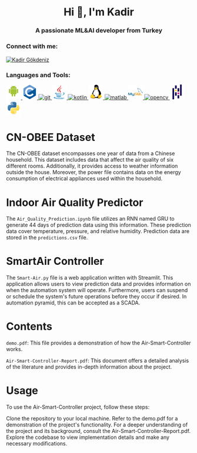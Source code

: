 <h1 align="center">Hi 👋, I'm Kadir</h1>
<h3 align="center">A passionate ML&AI developer from Turkey</h3>

<h3 align="left">Connect with me:</h3>
<p align="left">
<a href="https://linkedin.com/in/Kadir Gökdeniz" target="blank"><img align="center" src="https://raw.githubusercontent.com/rahuldkjain/github-profile-readme-generator/master/src/images/icons/Social/linked-in-alt.svg" alt="Kadir Gökdeniz" height="30" width="40" /></a>
</p>

<h3 align="left">Languages and Tools:</h3>
<p align="left"> <a href="https://developer.android.com" target="_blank" rel="noreferrer"> <img src="https://raw.githubusercontent.com/devicons/devicon/master/icons/android/android-original-wordmark.svg" alt="android" width="40" height="40"/> </a> <a href="https://www.cprogramming.com/" target="_blank" rel="noreferrer"> <img src="https://raw.githubusercontent.com/devicons/devicon/master/icons/c/c-original.svg" alt="c" width="40" height="40"/> </a> <a href="https://git-scm.com/" target="_blank" rel="noreferrer"> <img src="https://www.vectorlogo.zone/logos/git-scm/git-scm-icon.svg" alt="git" width="40" height="40"/> </a> <a href="https://www.java.com" target="_blank" rel="noreferrer"> <img src="https://raw.githubusercontent.com/devicons/devicon/master/icons/java/java-original.svg" alt="java" width="40" height="40"/> </a> <a href="https://kotlinlang.org" target="_blank" rel="noreferrer"> <img src="https://www.vectorlogo.zone/logos/kotlinlang/kotlinlang-icon.svg" alt="kotlin" width="40" height="40"/> </a> <a href="https://www.linux.org/" target="_blank" rel="noreferrer"> <img src="https://raw.githubusercontent.com/devicons/devicon/master/icons/linux/linux-original.svg" alt="linux" width="40" height="40"/> </a> <a href="https://www.mathworks.com/" target="_blank" rel="noreferrer"> <img src="https://upload.wikimedia.org/wikipedia/commons/2/21/Matlab_Logo.png" alt="matlab" width="40" height="40"/> </a> <a href="https://www.mysql.com/" target="_blank" rel="noreferrer"> <img src="https://raw.githubusercontent.com/devicons/devicon/master/icons/mysql/mysql-original-wordmark.svg" alt="mysql" width="40" height="40"/> </a> <a href="https://opencv.org/" target="_blank" rel="noreferrer"> <img src="https://www.vectorlogo.zone/logos/opencv/opencv-icon.svg" alt="opencv" width="40" height="40"/> </a> <a href="https://pandas.pydata.org/" target="_blank" rel="noreferrer"> <img src="https://raw.githubusercontent.com/devicons/devicon/2ae2a900d2f041da66e950e4d48052658d850630/icons/pandas/pandas-original.svg" alt="pandas" width="40" height="40"/> </a> <a href="https://www.python.org" target="_blank" rel="noreferrer"> <img src="https://raw.githubusercontent.com/devicons/devicon/master/icons/python/python-original.svg" alt="python" width="40" height="40"/> </a> </p>

# CN-OBEE Dataset

The CN-OBEE dataset encompasses one year of data from a Chinese household. This dataset includes data that affect the air quality of six different rooms. Additionally, it provides access to weather information outside the house. Moreover, the power file contains data on the energy consumption of electrical appliances used within the household.

# Indoor Air Quality Predictor
The `Air_Quality_Prediction.ipynb` file utilizes an RNN named GRU to generate 44 days of prediction data using this information. These prediction data cover temperature, pressure, and relative humidity. Prediction data are stored in the `predictions.csv` file.

# SmartAir Controller
The `Smart-Air.py` file is a web application written with Streamlit. This application allows users to view prediction data and provides information on when the automation system will operate. Furthermore, users can suspend or schedule the system's future operations before they occur if desired. In automation pyramid, this can be accepted as a SCADA.

# Contents
`demo.pdf`: This file provides a demonstration of how the Air-Smart-Controller works.

`Air-Smart-Controller-Report.pdf`: This document offers a detailed analysis of the literature and provides in-depth information about the project.

# Usage
To use the Air-Smart-Controller project, follow these steps:

Clone the repository to your local machine.
Refer to the demo.pdf for a demonstration of the project's functionality.
For a deeper understanding of the project and its background, consult the Air-Smart-Controller-Report.pdf.
Explore the codebase to view implementation details and make any necessary modifications.

